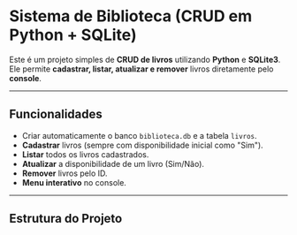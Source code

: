 #  Sistema de Biblioteca (CRUD em Python + SQLite)

Este é um projeto simples de **CRUD de livros** utilizando **Python** e **SQLite3**.  
Ele permite **cadastrar, listar, atualizar e remover** livros diretamente pelo **console**.

---

##  Funcionalidades

- Criar automaticamente o banco `biblioteca.db` e a tabela `livros`.
- **Cadastrar** livros (sempre com disponibilidade inicial como "Sim").
- **Listar** todos os livros cadastrados.
- **Atualizar** a disponibilidade de um livro (Sim/Não).
- **Remover** livros pelo ID.
- **Menu interativo** no console.

---

##  Estrutura do Projeto

